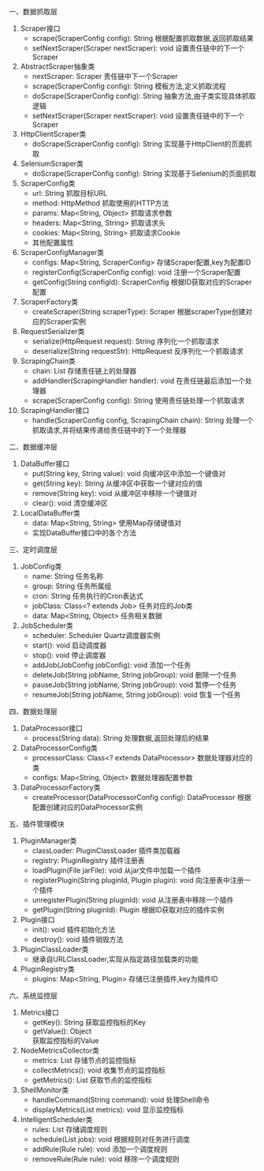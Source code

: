 一、数据抓取层
1. Scraper接口
   - scrape(ScraperConfig config): String 
     根据配置抓取数据,返回抓取结果
   - setNextScraper(Scraper nextScraper): void
     设置责任链中的下一个Scraper
2. AbstractScraper抽象类
   - nextScraper: Scraper
     责任链中下一个Scraper
   - scrape(ScraperConfig config): String
     模板方法,定义抓取流程
   - doScrape(ScraperConfig config): String
     抽象方法,由子类实现具体抓取逻辑
   - setNextScraper(Scraper nextScraper): void
     设置责任链中的下一个Scraper
3. HttpClientScraper类
   - doScrape(ScraperConfig config): String
     实现基于HttpClient的页面抓取
4. SeleniumScraper类  
   - doScrape(ScraperConfig config): String
     实现基于Selenium的页面抓取
5. ScraperConfig类
   - url: String
     抓取目标URL
   - method: HttpMethod
     抓取使用的HTTP方法
   - params: Map<String, Object>
     抓取请求参数
   - headers: Map<String, String>
     抓取请求头
   - cookies: Map<String, String>
     抓取请求Cookie
   - 其他配置属性
6. ScraperConfigManager类
   - configs: Map<String, ScraperConfig>
     存储Scraper配置,key为配置ID
   - registerConfig(ScraperConfig config): void
     注册一个Scraper配置
   - getConfig(String configId): ScraperConfig
     根据ID获取对应的Scraper配置
7. ScraperFactory类
   - createScraper(String scraperType): Scraper
     根据scraperType创建对应的Scraper实例
8. RequestSerializer类
   - serialize(HttpRequest request): String
     序列化一个抓取请求
   - deserialize(String requestStr): HttpRequest
     反序列化一个抓取请求
9. ScrapingChain类
   - chain: List<ScrapingHandler>
     存储责任链上的处理器
   - addHandler(ScrapingHandler handler): void
     在责任链最后添加一个处理器
   - scrape(ScraperConfig config): String
     使用责任链处理一个抓取请求
10. ScrapingHandler接口
    - handle(ScraperConfig config, ScrapingChain chain): String
      处理一个抓取请求,并将结果传递给责任链中的下一个处理器

二、数据缓冲层
1. DataBuffer接口
   - put(String key, String value): void
     向缓冲区中添加一个键值对
   - get(String key): String
     从缓冲区中获取一个键对应的值
   - remove(String key): void
     从缓冲区中移除一个键值对
   - clear(): void
     清空缓冲区
2. LocalDataBuffer类
   - data: Map<String, String>
     使用Map存储键值对
   - 实现DataBuffer接口中的各个方法

三、定时调度层
1. JobConfig类
   - name: String
     任务名称
   - group: String
     任务所属组
   - cron: String
     任务执行的Cron表达式
   - jobClass: Class<? extends Job>
     任务对应的Job类
   - data: Map<String, Object>
     任务相关数据
2. JobScheduler类
   - scheduler: Scheduler
     Quartz调度器实例
   - start(): void
     启动调度器
   - stop(): void
     停止调度器  
   - addJob(JobConfig jobConfig): void
     添加一个任务
   - deleteJob(String jobName, String jobGroup): void
     删除一个任务
   - pauseJob(String jobName, String jobGroup): void
     暂停一个任务
   - resumeJob(String jobName, String jobGroup): void
     恢复一个任务

四、数据处理层
1. DataProcessor接口
   - process(String data): String
     处理数据,返回处理后的结果
2. DataProcessorConfig类
   - processorClass: Class<? extends DataProcessor>
     数据处理器对应的类
   - configs: Map<String, Object>
     数据处理器配置参数
3. DataProcessorFactory类
   - createProcessor(DataProcessorConfig config): DataProcessor
     根据配置创建对应的DataProcessor实例

五、插件管理模块
1. PluginManager类
   - classLoader: PluginClassLoader
     插件类加载器
   - registry: PluginRegistry
     插件注册表
   - loadPlugin(File jarFile): void
     从jar文件中加载一个插件
   - registerPlugin(String pluginId, Plugin plugin): void
     向注册表中注册一个插件
   - unregisterPlugin(String pluginId): void
     从注册表中移除一个插件
   - getPlugin(String pluginId): Plugin
     根据ID获取对应的插件实例
2. Plugin接口
   - init(): void
     插件初始化方法
   - destroy(): void
     插件销毁方法
3. PluginClassLoader类
   - 继承自URLClassLoader,实现从指定路径加载类的功能
4. PluginRegistry类
   - plugins: Map<String, Plugin>
     存储已注册插件,key为插件ID

六、系统监控层
1. Metrics接口
   - getKey(): String
     获取监控指标的Key
   - getValue(): Object  
     获取监控指标的Value
2. NodeMetricsCollector类
   - metrics: List<Metrics>
     存储节点的监控指标
   - collectMetrics(): void
     收集节点的监控指标
   - getMetrics(): List<Metrics>
     获取节点的监控指标
3. ShellMonitor类
   - handleCommand(String command): void
     处理Shell命令
   - displayMetrics(List<Metrics> metrics): void
     显示监控指标
4. IntelligentScheduler类
   - rules: List<Rule>
     存储调度规则
   - schedule(List<JobConfig> jobs): void
     根据规则对任务进行调度  
   - addRule(Rule rule): void
     添加一个调度规则
   - removeRule(Rule rule): void
     移除一个调度规则